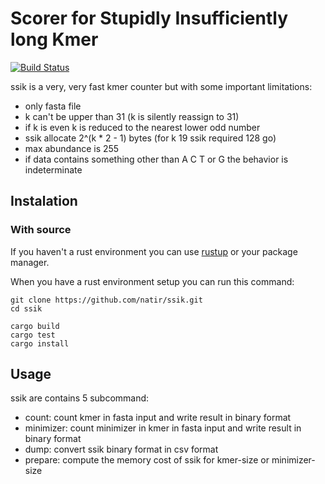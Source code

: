 # Scorer for Stupidly Insufficiently long Kmer

[![Build Status](https://travis-ci.org/natir/ssik.svg?branch=master)](https://travis-ci.org/natir/ssik)

ssik is a very, very fast kmer counter but with some important limitations:

- only fasta file
- k can't be upper than 31 (k is silently reassign to 31)
- if k is even k is reduced to the nearest lower odd number
- ssik allocate 2^(k * 2 - 1) bytes (for k 19 ssik required 128 go)
- max abundance is 255
- if data contains something other than A C T or G the behavior is indeterminate


## Instalation

### With source

If you haven't a rust environment you can use [rustup](https://rustup.rs/) or your package manager.

When you have a rust environment setup you can run this command:

```
git clone https://github.com/natir/ssik.git
cd ssik

cargo build
cargo test
cargo install
```

## Usage

ssik are contains 5 subcommand:

- count:
  count kmer in fasta input and write result in binary format
- minimizer:
  count minimizer in kmer in fasta input and write result in binary format
- dump:
  convert ssik binary format in csv format
- prepare:
  compute the memory cost of ssik for kmer-size or minimizer-size

